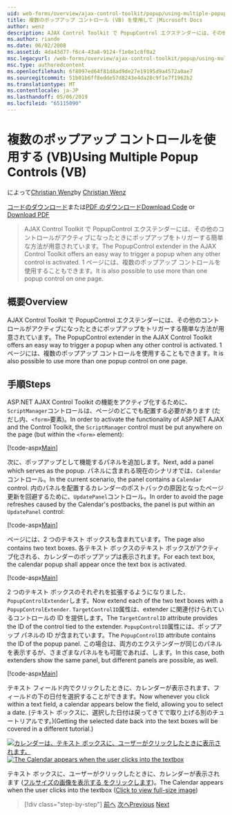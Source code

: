 ```yaml
---
uid: web-forms/overview/ajax-control-toolkit/popup/using-multiple-popup-controls-vb
title: 複数のポップアップ コントロール (VB) を使用して |Microsoft Docs
author: wenz
description: AJAX Control Toolkit で PopupControl エクステンダーには、その他のコントロールがアクティブになったときにポップアップをトリガーする簡単な方法が用意されています。 M を使用することもしています.
ms.author: riande
ms.date: 06/02/2008
ms.assetid: 4da43d77-f6c4-43a8-9124-f1e8e1c8f0a2
msc.legacyurl: /web-forms/overview/ajax-control-toolkit/popup/using-multiple-popup-controls-vb
msc.type: authoredcontent
ms.openlocfilehash: 6f8097ed64f81d8ad9de27e19195d9a4572a0ae7
ms.sourcegitcommit: 51b01b6ff8edde57d8243e4da28c9f1e7f1962b2
ms.translationtype: MT
ms.contentlocale: ja-JP
ms.lasthandoff: 05/06/2019
ms.locfileid: "65115090"
---
```

# <a name="using-multiple-popup-controls-vb"></a><span data-ttu-id="f740b-104">複数のポップアップ コントロールを使用する (VB)</span><span class="sxs-lookup"><span data-stu-id="f740b-104">Using Multiple Popup Controls (VB)</span></span>

<span data-ttu-id="f740b-105">によって[Christian Wenz](https://github.com/wenz)</span><span class="sxs-lookup"><span data-stu-id="f740b-105">by [Christian Wenz](https://github.com/wenz)</span></span>

<span data-ttu-id="f740b-106">[コードのダウンロード](http://download.microsoft.com/download/9/3/f/93f8daea-bebd-4821-833b-95205389c7d0/PopupControl1.vb.zip)または[PDF のダウンロード](http://download.microsoft.com/download/2/d/c/2dc10e34-6983-41d4-9c08-f78f5387d32b/popupcontrol1VB.pdf)</span><span class="sxs-lookup"><span data-stu-id="f740b-106">[Download Code](http://download.microsoft.com/download/9/3/f/93f8daea-bebd-4821-833b-95205389c7d0/PopupControl1.vb.zip) or [Download PDF](http://download.microsoft.com/download/2/d/c/2dc10e34-6983-41d4-9c08-f78f5387d32b/popupcontrol1VB.pdf)</span></span>

> <span data-ttu-id="f740b-107">AJAX Control Toolkit で PopupControl エクステンダーには、その他のコントロールがアクティブになったときにポップアップをトリガーする簡単な方法が用意されています。</span><span class="sxs-lookup"><span data-stu-id="f740b-107">The PopupControl extender in the AJAX Control Toolkit offers an easy way to trigger a popup when any other control is activated.</span></span> <span data-ttu-id="f740b-108">1 ページには、複数のポップアップ コントロールを使用することもできます。</span><span class="sxs-lookup"><span data-stu-id="f740b-108">It is also possible to use more than one popup control on one page.</span></span>

## <a name="overview"></a><span data-ttu-id="f740b-109">概要</span><span class="sxs-lookup"><span data-stu-id="f740b-109">Overview</span></span>

<span data-ttu-id="f740b-110">AJAX Control Toolkit で PopupControl エクステンダーには、その他のコントロールがアクティブになったときにポップアップをトリガーする簡単な方法が用意されています。</span><span class="sxs-lookup"><span data-stu-id="f740b-110">The PopupControl extender in the AJAX Control Toolkit offers an easy way to trigger a popup when any other control is activated.</span></span> <span data-ttu-id="f740b-111">1 ページには、複数のポップアップ コントロールを使用することもできます。</span><span class="sxs-lookup"><span data-stu-id="f740b-111">It is also possible to use more than one popup control on one page.</span></span>

## <a name="steps"></a><span data-ttu-id="f740b-112">手順</span><span class="sxs-lookup"><span data-stu-id="f740b-112">Steps</span></span>

<span data-ttu-id="f740b-113">ASP.NET AJAX Control Toolkit の機能をアクティブ化するために、`ScriptManager`コントロールは、ページのどこでも配置する必要があります (ただし内、`<form>`要素)。</span><span class="sxs-lookup"><span data-stu-id="f740b-113">In order to activate the functionality of ASP.NET AJAX and the Control Toolkit, the `ScriptManager` control must be put anywhere on the page (but within the `<form>` element):</span></span>

[!code-aspx[Main](using-multiple-popup-controls-vb/samples/sample1.aspx)]

<span data-ttu-id="f740b-114">次に、ポップアップとして機能するパネルを追加します。</span><span class="sxs-lookup"><span data-stu-id="f740b-114">Next, add a panel which serves as the popup.</span></span> <span data-ttu-id="f740b-115">パネルに含まれる現在のシナリオでは、`Calendar`コントロール。</span><span class="sxs-lookup"><span data-stu-id="f740b-115">In the current scenario, the panel contains a `Calendar` control.</span></span> <span data-ttu-id="f740b-116">内のパネルを配置するカレンダーのポストバックの原因となったページ更新を回避するために、`UpdatePanel`コントロール。</span><span class="sxs-lookup"><span data-stu-id="f740b-116">In order to avoid the page refreshes caused by the Calendar's postbacks, the panel is put within an `UpdatePanel` control:</span></span>

[!code-aspx[Main](using-multiple-popup-controls-vb/samples/sample2.aspx)]

<span data-ttu-id="f740b-117">ページには、2 つのテキスト ボックスも含まれています。</span><span class="sxs-lookup"><span data-stu-id="f740b-117">The page also contains two text boxes.</span></span> <span data-ttu-id="f740b-118">各テキスト ボックスのテキスト ボックスがアクティブ化される、カレンダーのポップアップは表示されます。</span><span class="sxs-lookup"><span data-stu-id="f740b-118">For each text box, the calendar popup shall appear once the text box is activated.</span></span>

[!code-aspx[Main](using-multiple-popup-controls-vb/samples/sample3.aspx)]

<span data-ttu-id="f740b-119">2 つのテキスト ボックスのそれぞれを拡張するようになりました、`PopupControlExtender`します。</span><span class="sxs-lookup"><span data-stu-id="f740b-119">Now extend each of the two text boxes with a `PopupControlExtender`.</span></span> <span data-ttu-id="f740b-120">`TargetControlID`属性は、extender に関連付けられているコントロールの ID を提供します。</span><span class="sxs-lookup"><span data-stu-id="f740b-120">The `TargetControlID` attribute provides the ID of the control tied to the extender.</span></span> <span data-ttu-id="f740b-121">`PopupControlID`属性には、ポップアップ パネルの ID が含まれています。</span><span class="sxs-lookup"><span data-stu-id="f740b-121">The `PopupControlID` attribute contains the ID of the popup panel.</span></span> <span data-ttu-id="f740b-122">この場合は、両方のエクステンダーが同じのパネルを表示するが、さまざまなパネルをも可能であれば、します。</span><span class="sxs-lookup"><span data-stu-id="f740b-122">In this case, both extenders show the same panel, but different panels are possible, as well.</span></span>

[!code-aspx[Main](using-multiple-popup-controls-vb/samples/sample4.aspx)]

<span data-ttu-id="f740b-123">テキスト フィールド内でクリックしたときに、カレンダーが表示されます、フィールドの下の日付を選択することができます。</span><span class="sxs-lookup"><span data-stu-id="f740b-123">Now whenever you click within a text field, a calendar appears below the field, allowing you to select a date.</span></span> <span data-ttu-id="f740b-124">(テキスト ボックスに、選択した日付は戻ってきてで取り上げる別のチュートリアルです。)</span><span class="sxs-lookup"><span data-stu-id="f740b-124">(Getting the selected date back into the text boxes will be covered in a different tutorial.)</span></span>

<span data-ttu-id="f740b-125">[![カレンダーは、テキスト ボックスに、ユーザーがクリックしたときに表示されます。](using-multiple-popup-controls-vb/_static/image2.png)](using-multiple-popup-controls-vb/_static/image1.png)</span><span class="sxs-lookup"><span data-stu-id="f740b-125">[![The Calendar appears when the user clicks into the textbox](using-multiple-popup-controls-vb/_static/image2.png)](using-multiple-popup-controls-vb/_static/image1.png)</span></span>

<span data-ttu-id="f740b-126">テキスト ボックスに、ユーザーがクリックしたときに、カレンダーが表示されます ([フルサイズの画像を表示する をクリックします](using-multiple-popup-controls-vb/_static/image3.png))。</span><span class="sxs-lookup"><span data-stu-id="f740b-126">The Calendar appears when the user clicks into the textbox ([Click to view full-size image](using-multiple-popup-controls-vb/_static/image3.png))</span></span>

> [!div class="step-by-step"]
> <span data-ttu-id="f740b-127">[前へ](handling-postbacks-from-a-popup-control-without-an-updatepanel-cs.md)
> [次へ](handling-postbacks-from-a-popup-control-with-an-updatepanel-vb.md)</span><span class="sxs-lookup"><span data-stu-id="f740b-127">[Previous](handling-postbacks-from-a-popup-control-without-an-updatepanel-cs.md)
[Next](handling-postbacks-from-a-popup-control-with-an-updatepanel-vb.md)</span></span>
